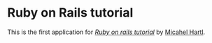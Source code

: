 # Ruby on Rails tutorial

This is the first application for 
[*Ruby on rails tutorial*](http://railstutorial.org/)
by [Micahel Hartl](http://michaelhartl.com/).